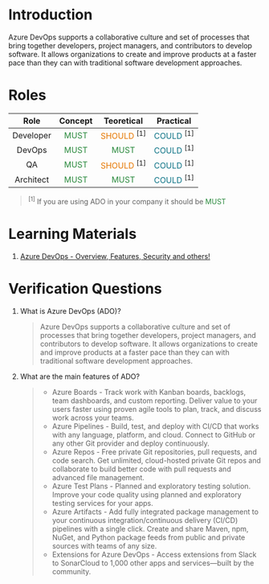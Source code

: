 # Introduction

Azure DevOps supports a collaborative culture and set of processes that bring together developers, project managers, and contributors to develop software. It allows organizations to create and improve products at a faster pace than they can with traditional software development approaches.

# Roles

|   Role    |                 Concept                 |                        Teoretical                        |                        Practical                        |
| :-------: | :-------------------------------------: | :------------------------------------------------------: | :-----------------------------------------------------: |
| Developer | <span style="color:#2b8a3e">MUST</span> | <span style="color:#e67700">SHOULD</span> <sup>[1]</sup> | <span style="color:#0b7285">COULD</span> <sup>[1]</sup> |
|  DevOps   | <span style="color:#2b8a3e">MUST</span> |         <span style="color:#2b8a3e">MUST</span>          | <span style="color:#0b7285">COULD</span> <sup>[1]</sup> |
|    QA     | <span style="color:#2b8a3e">MUST</span> | <span style="color:#e67700">SHOULD</span> <sup>[1]</sup> | <span style="color:#0b7285">COULD</span> <sup>[1]</sup> |
| Architect | <span style="color:#2b8a3e">MUST</span> |         <span style="color:#2b8a3e">MUST</span>          | <span style="color:#0b7285">COULD</span> <sup>[1]</sup> |

 > <sup>[1]</sup> If you are using ADO in your company it should be <span style="color:#2b8a3e">MUST</span>

# Learning Materials

1. [Azure DevOps - Overview, Features, Security and others!](https://azure.microsoft.com/en-us/products/devops)

# Verification Questions

1. What is Azure DevOps (ADO)?
    > Azure DevOps supports a collaborative culture and set of processes that bring together developers, project managers, and contributors to develop software. It allows organizations to create and improve products at a faster pace than they can with traditional software development approaches.
2. What are the main features of ADO?
    > * Azure Boards - Track work with Kanban boards, backlogs, team dashboards, and custom reporting. Deliver value to your users faster using proven agile tools to plan, track, and discuss work across your teams.
    > * Azure Pipelines  - Build, test, and deploy with CI/CD that works with any language, platform, and cloud. Connect to GitHub or any other Git provider and deploy continuously.
    > * Azure Repos - Free private Git repositories, pull requests, and code search. Get unlimited, cloud-hosted private Git repos and collaborate to build better code with pull requests and advanced file management.
    > * Azure Test Plans - Planned and exploratory testing solution. Improve your code quality using planned and exploratory testing services for your apps.
    > * Azure Artifacts - Add fully integrated package management to your continuous integration/continuous delivery (CI/CD) pipelines with a single click. Create and share Maven, npm, NuGet, and Python package feeds from public and private sources with teams of any size.
    > * Extensions for Azure DevOps - Access extensions from Slack to SonarCloud to 1,000 other apps and services—built by the community. 